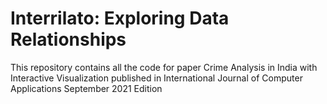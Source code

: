 # Interrilato: Exploring Data Relationships
This repository contains all the code for paper Crime Analysis in India with Interactive Visualization published in International Journal of Computer Applications September 2021 Edition
